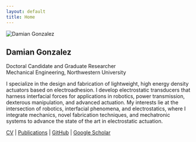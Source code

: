 ```yaml
---
layout: default
title: Home
---
```


<div class="profile-container">
  <img src="{{ site.baseurl }}/assets/profile.jpg" alt="Damian Gonzalez">
  <div class="bio">
    <h2>Damian Gonzalez</h2>
    <p>Doctoral Candidate and Graduate Researcher<br>Mechanical Engineering, Northwestern University</p>
    <p>
      I specialize in the design and fabrication of lightweight, high energy density actuators based on electroadhesion. 
      I develop electrostatic transducers that harness interfacial forces for applications in robotics, power transmission, 
      dexterous manipulation, and advanced actuation. My interests lie at the intersection of robotics, interfacial phenomena, 
      and electrostatics, where I integrate mechanics, novel fabrication techniques, and mechatronic systems to advance the 
      state of the art in electrostatic actuation.
    </p>
    <p>
      <a href="{{ site.baseurl }}/cv">CV</a> |
      <a href="{{ site.baseurl }}/publications">Publications</a> |
      <a href="https://github.com/d1123g" target="_blank">GitHub</a> |
      <a href="https://scholar.google.com/citations?user=ufB5pCAAAAAJ&hl=en" target="_blank">Google Scholar</a>
    </p>
  </div>
</div>
